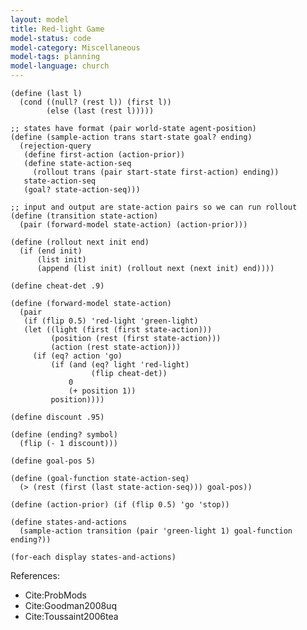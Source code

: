 ```yaml
---
layout: model
title: Red-light Game
model-status: code
model-category: Miscellaneous
model-tags: planning
model-language: church
---
```


    (define (last l)
      (cond ((null? (rest l)) (first l))
            (else (last (rest l)))))
    
    ;; states have format (pair world-state agent-position)
    (define (sample-action trans start-state goal? ending)
      (rejection-query
       (define first-action (action-prior))
       (define state-action-seq 
         (rollout trans (pair start-state first-action) ending))
       state-action-seq
       (goal? state-action-seq)))
    
    ;; input and output are state-action pairs so we can run rollout
    (define (transition state-action)
      (pair (forward-model state-action) (action-prior)))
    
    (define (rollout next init end)
      (if (end init)
          (list init)
          (append (list init) (rollout next (next init) end))))
    
    (define cheat-det .9)
    
    (define (forward-model state-action)
      (pair
       (if (flip 0.5) 'red-light 'green-light)
       (let ((light (first (first state-action)))
             (position (rest (first state-action)))
             (action (rest state-action)))
         (if (eq? action 'go)
             (if (and (eq? light 'red-light)
                      (flip cheat-det))
                 0
                 (+ position 1))
             position))))
    
    (define discount .95)
    
    (define (ending? symbol) 
      (flip (- 1 discount)))
    
    (define goal-pos 5)
    
    (define (goal-function state-action-seq)
      (> (rest (first (last state-action-seq))) goal-pos))
    
    (define (action-prior) (if (flip 0.5) 'go 'stop))
    
    (define states-and-actions
      (sample-action transition (pair 'green-light 1) goal-function ending?))
    
    (for-each display states-and-actions)

References:

- Cite:ProbMods
- Cite:Goodman2008uq
- Cite:Toussaint2006tea
